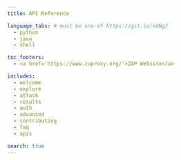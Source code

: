 ```yaml
---
title: API Reference

language_tabs: # must be one of https://git.io/vQNgJ
  - python
  - java
  - shell

toc_footers:
  - <a href='https://www.zaproxy.org/'>ZAP Website</a>

includes:
  - welcome
  - explore
  - attack
  - results
  - auth
  - advanced
  - contributing
  - faq
  - apis

search: true
---
```



